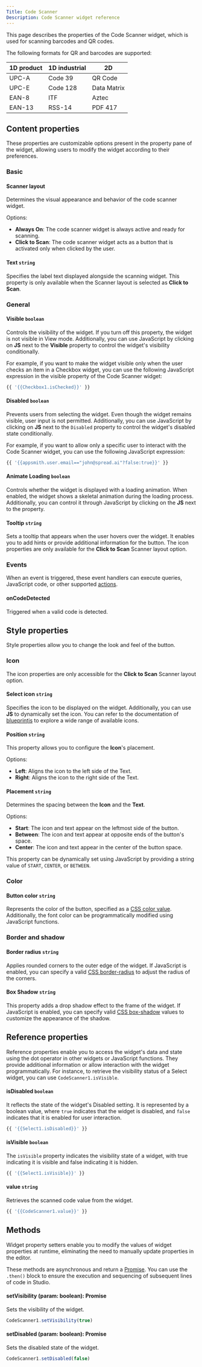 ```yaml
---
Title: Code Scanner
Description: Code Scanner widget reference
---
```


<!--
README

For guidance on how to write documenation, see https://dev.stage.spread.ai/docs/contributor/guide.html. Contact Documentation when this document is ready for review.
-->

This page describes the properties of the Code Scanner widget, which is used for scanning barcodes and QR codes.

The following formats for QR and barcodes are supported:

| 1D product | 1D industrial | 2D  |
| --- | --- | --- |
| UPC-A | Code 39  | QR Code |
| UPC-E | Code 128 | Data Matrix |
| EAN-8 | ITF |  Aztec |
| EAN-13| RSS-14 | PDF 417|

## Content properties

These properties are customizable options present in the property pane of the widget, allowing users to modify the widget according to their preferences.

### Basic

#### Scanner layout

Determines the visual appearance and behavior of the code scanner widget.

Options:

- **Always On**:  The code scanner widget is always active and ready for scanning.
- **Click to Scan**: The code scanner widget acts as a button that is activated only when clicked by the user.

#### Text `string`

Specifies the label text displayed alongside the scanning widget. This property is only available when the Scanner layout is selected as **Click to Scan**.

### General

#### Visible `boolean`

Controls the visibility of the widget. If you turn off this property, the widget is not visible in View mode. Additionally, you can use JavaScript by clicking on **JS** next to the **Visible** property to control the widget's visibility conditionally.

For example, if you want to make the widget visible only when the user checks an item in a Checkbox widget, you can use the following JavaScript expression in the visible property of the Code Scanner widget:

```js
{{ '{{Checkbox1.isChecked}}' }}
```

#### Disabled `boolean`

Prevents users from selecting the widget. Even though the widget remains visible, user input is not permitted. Additionally, you can use JavaScript by clicking on **JS** next to the `Disabled` property to control the widget's disabled state conditionally.

For example, if you want to allow only a specific user to interact with the Code Scanner widget, you can use the following JavaScript expression:

```js
{{ '{{appsmith.user.email=="john@spread.ai"?false:true}}' }}
```

#### Animate Loading `boolean`

Controls whether the widget is displayed with a loading animation. When enabled, the widget shows a skeletal animation during the loading process. Additionally, you can control it through JavaScript by clicking on the **JS** next to the property.

#### Tooltip `string`

Sets a tooltip that appears when the user hovers over the widget. It enables you to add hints or provide additional information for the button. The icon properties are only available for the **Click to Scan** Scanner layout option.

### Events

When an event is triggered, these event handlers can execute queries, JavaScript code, or other supported [actions](../../reference/framework/global-functions.md).

#### onCodeDetected

Triggered when a valid code is detected.

## Style properties

Style properties allow you to change the look and feel of the button.

### Icon

The icon properties are only accessible for the **Click to Scan** Scanner layout option.

#### Select icon `string`

Specifies the icon to be displayed on the widget. Additionally, you can use **JS** to dynamically set the icon. You can refer to the documentation of [blueprintjs](https://blueprintjs.com/docs/#icons) to explore a wide range of available icons.

#### Position `string`

This property allows you to configure the **Icon**'s placement.

Options:

- **Left**: Aligns the icon to the left side of the Text.
- **Right**: Aligns the icon to the right side of the Text.

#### Placement `string`

Determines the spacing between the **Icon** and the **Text**.

Options:

- **Start**: The icon and text appear on the leftmost side of the button.
- **Between**: The icon and text appear at opposite ends of the button's space.
- **Center**: The icon and text appear in the center of the button space.

This property can be dynamically set using JavaScript by providing a string value of `START`, `CENTER`, or `BETWEEN`.

### Color

#### Button color `string`

Represents the color of the button, specified as a [CSS color value](https://developer.mozilla.org/en-US/docs/Web/CSS/color). Additionally, the font color can be programmatically modified using JavaScript functions.

### Border and shadow

#### Border radius `string`

Applies rounded corners to the outer edge of the widget. If JavaScript is enabled, you can specify a valid [CSS border-radius](https://developer.mozilla.org/en-US/docs/Web/CSS/border-radius) to adjust the radius of the corners.

#### Box Shadow `string`

This property adds a drop shadow effect to the frame of the widget. If JavaScript is enabled, you can specify valid [CSS box-shadow](https://developer.mozilla.org/en-US/docs/Web/CSS/box-shadow) values to customize the appearance of the shadow.

## Reference properties

Reference properties enable you to access the widget's data and state using the dot operator in other widgets or JavaScript functions. They provide additional information or allow interaction with the widget programmatically. For instance, to retrieve the visibility status of a Select widget, you can use `CodeScanner1.isVisible`.

#### isDisabled `boolean`

It reflects the state of the widget's Disabled setting. It is represented by a boolean value, where `true` indicates that the widget is disabled, and `false` indicates that it is enabled for user interaction.

```js
{{ '{{Select1.isDisabled}}' }}
```

#### isVisible `boolean`

The `isVisible` property indicates the visibility state of a widget, with true indicating it is visible and false indicating it is hidden.

```js
{{ '{{Select1.isVisible}}' }}
```

#### value `string`

Retrieves the scanned code value from the widget.

```js
{{ '{{CodeScanner1.value}}' }}
```

## Methods

Widget property setters enable you to modify the values of widget properties at runtime, eliminating the need to manually update properties in the editor.

These methods are asynchronous and return a [Promise](../../writing-code-in-studio/using-js-promises.md). You can use the `.then()` block to ensure the execution and sequencing of subsequent lines of code in Studio.

#### setVisibility (param: boolean): Promise

Sets the visibility of the widget.

```js
CodeScanner1.setVisibility(true)
```

#### setDisabled (param: boolean): Promise

Sets the disabled state of the widget.

```js
CodeScanner1.setDisabled(false)
```
